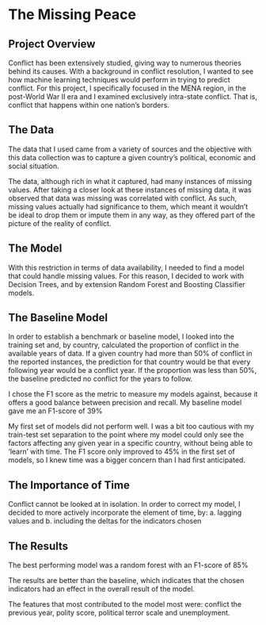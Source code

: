 # The Missing Peace
## Project Overview
Conflict has been extensively studied, giving way to numerous theories behind its causes. With a background in conflict resolution, I wanted to see how machine learning techniques would perform in trying to predict conflict.
For this project, I specifically focused in the MENA region, in the post-World War II era and I examined exclusively intra-state conflict. That is, conflict that happens within one nation’s borders.

## The Data
The data that I used came from a variety of sources and the objective with this data collection was to capture a given country’s political, economic and social situation.

The data, although rich in what it captured, had many instances of missing values. After taking a closer look at these instances of missing data, it was observed that data was missing was correlated with conflict. As such, missing values actually had significance to them, which meant it wouldn’t be ideal to drop them or impute them in any way, as they offered part of the picture of the reality of conflict.

## The Model

With this restriction in terms of data availability, I needed to find a model that could handle missing values. For this reason, I decided to work with Decision Trees,  and by extension Random Forest and Boosting Classifier models.

## The Baseline Model

In order to establish a benchmark or baseline model, I looked into the training set and, by country, calculated the proportion of conflict in the available years of data. If a given country had more than 50% of conflict in the reported instances, the prediction for that country would be that every following year would be a conflict year. If the proportion was less than 50%, the baseline predicted no conflict for the years to follow.

I chose the F1 score as the metric to measure my models against, because it offers a good balance between precision and recall. My baseline model gave me an F1-score of 39%

My first set of models did not perform well. I was a bit too cautious with my train-test set separation to the point where my model could only see the factors affecting any given year in a specific country, without being able to ‘learn’ with time. The F1 score only improved to 45% in the first set of models, so I knew time was a bigger concern than I had first anticipated.

## The Importance of Time
Conflict cannot be looked at in isolation.  In order to correct my model, I decided to more actively incorporate the element of time, by:
a.	lagging values and
b.	including the deltas for the indicators chosen

## The Results 
The best performing model was a random forest with an F1-score of 85%

The results are better than the baseline, which indicates that the chosen indicators had an effect in the overall result of the model.

The features that most contributed to the model most were: conflict the previous year, polity score, political terror scale and unemployment.
